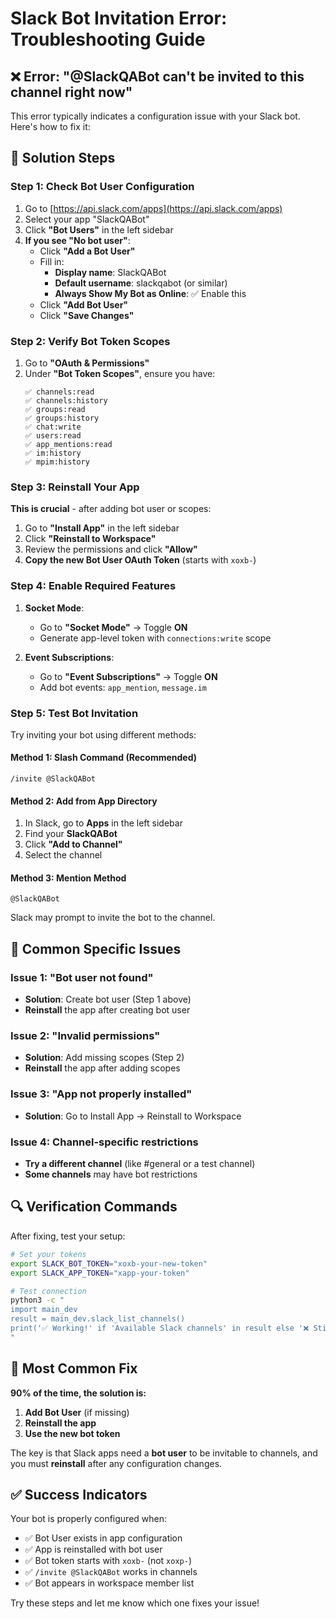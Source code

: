 # Slack Bot Invitation Error: Troubleshooting Guide

## ❌ Error: "@SlackQABot can't be invited to this channel right now"

This error typically indicates a configuration issue with your Slack bot. Here's how to fix it:

## 🔧 Solution Steps

### Step 1: Check Bot User Configuration

1. Go to [https://api.slack.com/apps](https://api.slack.com/apps)
2. Select your app "SlackQABot"
3. Click **"Bot Users"** in the left sidebar
4. **If you see "No bot user"**:
   - Click **"Add a Bot User"**
   - Fill in:
     - **Display name**: SlackQABot
     - **Default username**: slackqabot (or similar)
     - **Always Show My Bot as Online**: ✅ Enable this
   - Click **"Add Bot User"**
   - Click **"Save Changes"**

### Step 2: Verify Bot Token Scopes

1. Go to **"OAuth & Permissions"**
2. Under **"Bot Token Scopes"**, ensure you have:
   ```
   ✅ channels:read
   ✅ channels:history  
   ✅ groups:read
   ✅ groups:history
   ✅ chat:write
   ✅ users:read
   ✅ app_mentions:read
   ✅ im:history
   ✅ mpim:history
   ```

### Step 3: Reinstall Your App

**This is crucial** - after adding bot user or scopes:

1. Go to **"Install App"** in the left sidebar
2. Click **"Reinstall to Workspace"** 
3. Review the permissions and click **"Allow"**
4. **Copy the new Bot User OAuth Token** (starts with `xoxb-`)

### Step 4: Enable Required Features

1. **Socket Mode**: 
   - Go to **"Socket Mode"** → Toggle **ON**
   - Generate app-level token with `connections:write` scope

2. **Event Subscriptions**:
   - Go to **"Event Subscriptions"** → Toggle **ON**  
   - Add bot events: `app_mention`, `message.im`

### Step 5: Test Bot Invitation

Try inviting your bot using different methods:

#### Method 1: Slash Command (Recommended)
```
/invite @SlackQABot
```

#### Method 2: Add from App Directory
1. In Slack, go to **Apps** in the left sidebar
2. Find your **SlackQABot** 
3. Click **"Add to Channel"**
4. Select the channel

#### Method 3: Mention Method
```
@SlackQABot
```
Slack may prompt to invite the bot to the channel.

## 🚨 Common Specific Issues

### Issue 1: "Bot user not found"
- **Solution**: Create bot user (Step 1 above)
- **Reinstall** the app after creating bot user

### Issue 2: "Invalid permissions"  
- **Solution**: Add missing scopes (Step 2)
- **Reinstall** the app after adding scopes

### Issue 3: "App not properly installed"
- **Solution**: Go to Install App → Reinstall to Workspace

### Issue 4: Channel-specific restrictions
- **Try a different channel** (like #general or a test channel)
- **Some channels** may have bot restrictions

## 🔍 Verification Commands

After fixing, test your setup:

```bash
# Set your tokens
export SLACK_BOT_TOKEN="xoxb-your-new-token"
export SLACK_APP_TOKEN="xapp-your-token"

# Test connection
python3 -c "
import main_dev
result = main_dev.slack_list_channels()
print('✅ Working!' if 'Available Slack channels' in result else '❌ Still issues')
"
```

## 🎯 Most Common Fix

**90% of the time, the solution is:**

1. **Add Bot User** (if missing)
2. **Reinstall the app** 
3. **Use the new bot token**

The key is that Slack apps need a **bot user** to be invitable to channels, and you must **reinstall** after any configuration changes.

## ✅ Success Indicators

Your bot is properly configured when:
- ✅ Bot User exists in app configuration
- ✅ App is reinstalled with bot user
- ✅ Bot token starts with `xoxb-` (not `xoxp-`)
- ✅ `/invite @SlackQABot` works in channels
- ✅ Bot appears in workspace member list

Try these steps and let me know which one fixes your issue! 
